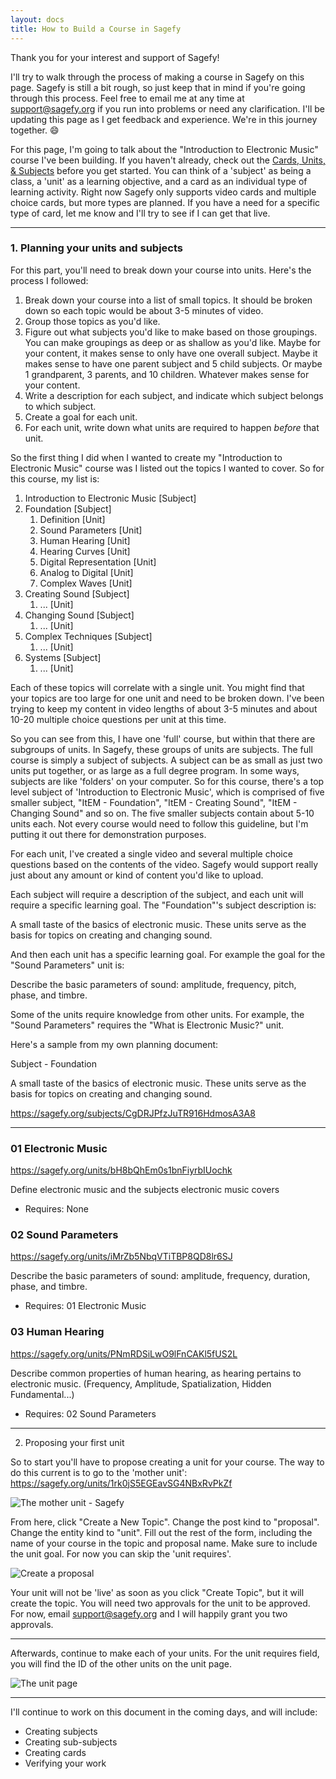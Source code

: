 ```yaml
---
layout: docs
title: How to Build a Course in Sagefy
---
```


Thank you for your interest and support of Sagefy!

I'll try to walk through the process of making a course in Sagefy on this page. Sagefy is still a bit rough, so just keep that in mind if you're going through this process. Feel free to email me at any time at <support@sagefy.org> if you run into problems or need any clarification. I'll be updating this page as I get feedback and experience. We're in this journey together. :smile:

For this page, I'm going to talk about the "Introduction to Electronic Music" course I've been building. If you haven't already, check out the [Cards, Units, & Subjects](Cards-Units-Subjects) before you get started. You can think of a 'subject' as being a class, a 'unit' as a learning objective, and a card as an individual type of learning activity. Right now Sagefy only supports video cards and multiple choice cards, but more types are planned. If you have a need for a specific type of card, let me know and I'll try to see if I can get that live.

---

### 1. Planning your units and subjects

For this part, you'll need to break down your course into units. Here's the process I followed:

1. Break down your course into a list of small topics. It should be broken down so each topic would be about 3-5 minutes of video.
2. Group those topics as you'd like.
3. Figure out what subjects you'd like to make based on those groupings. You can make groupings as deep or as shallow as you'd like. Maybe for your content, it makes sense to only have one overall subject. Maybe it makes sense to have one parent subject and 5 child subjects. Or maybe 1 grandparent, 3 parents, and 10 children. Whatever makes sense for your content.
4. Write a description for each subject, and indicate which subject belongs to which subject.
5. Create a goal for each unit.
6. For each unit, write down what units are required to happen _before_ that unit.

So the first thing I did when I wanted to create my "Introduction to Electronic Music" course was I listed out the topics I wanted to cover. So for this course, my list is:

1. Introduction to Electronic Music [Subject]
1. Foundation [Subject]
   1. Definition [Unit]
   2. Sound Parameters [Unit]
   3. Human Hearing [Unit]
   4. Hearing Curves [Unit]
   5. Digital Representation [Unit]
   6. Analog to Digital [Unit]
   7. Complex Waves [Unit]
1. Creating Sound [Subject]
   1. ... [Unit]
1. Changing Sound [Subject]
   1. ... [Unit]
1. Complex Techniques [Subject]
   1. ... [Unit]
1. Systems [Subject]
   1. ... [Unit]

Each of these topics will correlate with a single unit. You might find that your topics are too large for one unit and need to be broken down. I've been trying to keep my content in video lengths of about 3-5 minutes and about 10-20 multiple choice questions per unit at this time.

So you can see from this, I have one 'full' course, but within that there are subgroups of units. In Sagefy, these groups of units are subjects. The full course is simply a subject of subjects. A subject can be as small as just two units put together, or as large as a full degree program. In some ways, subjects are like 'folders' on your computer. So for this course, there's a top level subject of 'Introduction to Electronic Music', which is comprised of five smaller subject, "ItEM - Foundation", "ItEM - Creating Sound", "ItEM - Changing Sound" and so on. The five smaller subjects contain about 5-10 units each. Not every course would need to follow this guideline, but I'm putting it out there for demonstration purposes.

For each unit, I've created a single video and several multiple choice questions based on the contents of the video. Sagefy would support really just about any amount or kind of content you'd like to upload.

Each subject will require a description of the subject, and each unit will require a specific learning goal. The "Foundation"'s subject description is:

A small taste of the basics of electronic music. These units serve as the basis for topics on creating and changing sound.

And then each unit has a specific learning goal. For example the goal for the "Sound Parameters" unit is:

Describe the basic parameters of sound: amplitude, frequency, pitch, phase, and timbre.

Some of the units require knowledge from other units. For example, the "Sound Parameters" requires the "What is Electronic Music?" unit.

Here's a sample from my own planning document:

Subject - Foundation

A small taste of the basics of electronic music. These units serve as the basis for topics on creating and changing sound.

https://sagefy.org/subjects/CgDRJPfzJuTR916HdmosA3A8

---

### 01 Electronic Music

https://sagefy.org/units/bH8bQhEm0s1bnFiyrbIUochk

Define electronic music and the subjects electronic music covers

- Requires: None

### 02 Sound Parameters

https://sagefy.org/units/iMrZb5NbqVTiTBP8QD8lr6SJ

Describe the basic parameters of sound: amplitude, frequency, duration, phase, and timbre.

- Requires: 01 Electronic Music

### 03 Human Hearing

https://sagefy.org/units/PNmRDSiLwO9lFnCAKl5fUS2L

Describe common properties of human hearing, as hearing pertains to electronic music. (Frequency, Amplitude, Spatialization, Hidden Fundamental...)

- Requires: 02 Sound Parameters

---

2. Proposing your first unit

So to start you'll have to propose creating a unit for your course. The way to do this current is to go to the 'mother unit':
https://sagefy.org/units/1rk0jS5EGEavSG4NBxRvPkZf

![The mother unit - Sagefy](http://i.imgur.com/Sr584d0.png)

From here, click "Create a New Topic". Change the post kind to "proposal". Change the entity kind to "unit". Fill out the rest of the form, including the name of your course in the topic and proposal name. Make sure to include the unit goal. For now you can skip the 'unit requires'.

![Create a proposal](http://i.imgur.com/bH36ZLT.png)

Your unit will not be 'live' as soon as you click "Create Topic", but it will create the topic. You will need two approvals for the unit to be approved. For now, email <support@sagefy.org> and I will happily grant you two approvals.

---

Afterwards, continue to make each of your units. For the unit requires field, you will find the ID of the other units on the unit page.

![The unit page](http://i.imgur.com/SVDxt6s.png)

---

I'll continue to work on this document in the coming days, and will include:

- Creating subjects
- Creating sub-subjects
- Creating cards
- Verifying your work
